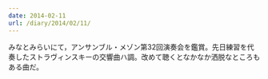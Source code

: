 ```yaml
---
date: 2014-02-11
url: /diary/2014/02/11/
---
```


みなとみらいにて，アンサンブル・メゾン第32回演奏会を鑑賞。先日練習を代奏したストラヴィンスキーの交響曲ハ調。改めて聴くとなかなか洒脱なところもある曲だ。